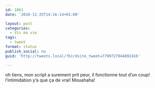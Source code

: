 ```yaml
---
id: 1861
date: '2010-11-25T14:16:14+01:00'

layout: post
categories:
  - Vis ma vie
tags:
  - tweet
format: status
publish_social: no
guid: 'http://tweets.local/?birdsite_tweet=7799727944892416'

---
```


oh tiens, mon script a surement prit peur, il fonctionne tout d’un coup! l’intimidation y’a que ça de vrai! Mouahaha!
